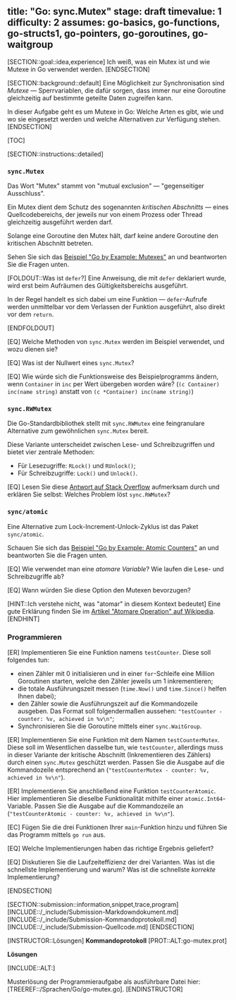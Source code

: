 title: "Go: sync.Mutex"
stage: draft
timevalue: 1
difficulty: 2
assumes: go-basics, go-functions, go-structs1, go-pointers, go-goroutines, go-waitgroup
---

[SECTION::goal::idea,experience]
Ich weiß, was ein Mutex ist und wie Mutexe in Go verwendet werden. 
[ENDSECTION]

[SECTION::background::default]
Eine Möglichkeit zur Synchronisation sind _Mutexe_ — Sperrvariablen,
die dafür sorgen, dass immer nur eine Goroutine gleichzeitig auf bestimmte geteilte Daten
zugreifen kann.

In dieser Aufgabe geht es um Mutexe in Go: 
Welche Arten es gibt, wie und wo sie eingesetzt werden und welche Alternativen zur Verfügung stehen.
[ENDSECTION]

[TOC]

[SECTION::instructions::detailed]

### `sync.Mutex`

Das Wort "Mutex" stammt von "mutual exclusion" — "gegenseitiger Ausschluss".

Ein Mutex dient dem Schutz des sogenannten _kritischen Abschnitts_ — eines Quellcodebereichs,
der jeweils nur von einem Prozess oder Thread gleichzeitig ausgeführt werden darf.

Solange eine Goroutine den Mutex hält, darf keine andere Goroutine den kritischen 
Abschnitt betreten.

Sehen Sie sich das 
[Beispiel "Go by Example: Mutexes"](https://gobyexample.com/mutexes)
an und beantworten Sie die Fragen unten.

[FOLDOUT::Was ist `defer`?]
Eine Anweisung, die mit `defer` deklariert wurde, wird erst beim Aufräumen des 
Gültigkeitsbereichs ausgeführt.

In der Regel handelt es sich dabei um eine Funktion — `defer`-Aufrufe werden unmittelbar
vor dem Verlassen der Funktion ausgeführt, also direkt vor dem `return`.

<!-- TODO_2_Brandes: add a link to go-advanced-control-flow once it's ready  -->
[ENDFOLDOUT]

[EQ] Welche Methoden von `sync.Mutex` werden im Beispiel verwendet, und wozu dienen sie?

[EQ] Was ist der Nullwert eines `sync.Mutex`?

[EQ] Wie würde sich die Funktionsweise des Beispielprogramms ändern, wenn `Container`
in `inc` per Wert übergeben worden wäre?
(`(c Container) inc(name string)` anstatt von `(c *Container) inc(name string)`)

<!-- time estimate: 10 min -->


### `sync.RWMutex`

Die Go-Standardbibliothek stellt mit `sync.RWMutex` eine feingranulare Alternative zum 
gewöhnlichen `sync.Mutex` bereit.

Diese Variante unterscheidet zwischen Lese- und Schreibzugriffen und bietet vier 
zentrale Methoden:

- Für Lesezugriffe: `RLock()` und `RUnlock()`;
- Für Schreibzugriffe: `Lock()` und `Unlock()`.

[EQ] Lesen Sie diese
[Antwort auf Stack Overflow](https://stackoverflow.com/questions/19148809/how-to-use-rwmutex/19168242#19168242) 
aufmerksam durch und erklären Sie selbst:
Welches Problem löst `sync.RWMutex`?

<!-- time estimate: 10 min -->


### `sync/atomic`

Eine Alternative zum Lock-Increment-Unlock-Zyklus ist das Paket `sync/atomic`.

Schauen Sie sich das
[Beispiel "Go by Example: Atomic Counters"](https://gobyexample.com/atomic-counters)
an und beantworten Sie die Fragen unten.

[EQ] Wie verwendet man eine _atomare Variable_?
Wie laufen die Lese- und Schreibzugriffe ab? 

[EQ] Wann würden Sie diese Option den Mutexen bevorzugen?

[HINT::Ich verstehe nicht, was "atomar" in diesem Kontext bedeutet]
Eine gute Erklärung finden Sie im
[Artikel "Atomare Operation" auf Wikipedia](https://de.wikipedia.org/wiki/Atomare_Operation).
[ENDHINT]

<!-- time estimate: 10 min -->


### Programmieren

[ER] Implementieren Sie eine Funktion namens `testCounter`.
Diese soll folgendes tun:

- einen Zähler mit 0 initialisieren und in einer `for`-Schleife eine Million Goroutinen starten, 
  welche den Zähler jeweils um 1 inkrementieren;
- die totale Ausführungszeit messen (`time.Now()` und `time.Since()` helfen Ihnen dabei);
- den Zähler sowie die Ausführungszeit auf die Kommandozeile ausgeben.
  Das Format soll folgendermaßen aussehen: `"testCounter - counter: %v, achieved in %v\n"`;
- Synchronisieren Sie die Goroutine mittels einer `sync.WaitGroup`.

[ER] Implementieren Sie eine Funktion mit dem Namen `testCounterMutex`.
Diese soll im Wesentlichen dasselbe tun, wie `testCounter`, allerdings muss in dieser Variante 
der kritische Abschnitt (Inkrementieren des Zählers) durch einen `sync.Mutex` geschützt werden.
Passen Sie die Ausgabe auf die Kommandozeile entsprechend an 
(`"testCounterMutex - counter: %v, achieved in %v\n"`).

[ER] Implementieren Sie anschließend eine Funktion `testCounterAtomic`.
Hier implementieren Sie dieselbe Funktionalität mithilfe einer `atomic.Int64`-Variable.
Passen Sie die Ausgabe auf die Kommandozeile an
(`"testCounterAtomic - counter: %v, achieved in %v\n"`).

[EC] Fügen Sie die drei Funktionen Ihrer `main`-Funktion hinzu und führen Sie 
das Programm mittels `go run` aus.

[EQ] Welche Implementierungen haben das richtige Ergebnis geliefert?

[EQ] Diskutieren Sie die Laufzeiteffizienz der drei Varianten.
Was ist die schnellste Implementierung und warum?
Was ist die schnellste _korrekte_ Implementierung?

<!-- time estimate: 20 min -->
[ENDSECTION]

[SECTION::submission::information,snippet,trace,program]
[INCLUDE::/_include/Submission-Markdowndokument.md]
[INCLUDE::/_include/Submission-Kommandoprotokoll.md]
[INCLUDE::/_include/Submission-Quellcode.md]
[ENDSECTION]

[INSTRUCTOR::Lösungen]
**Kommandoprotokoll**
[PROT::ALT:go-mutex.prot]

**Lösungen**

[INCLUDE::ALT:]

Musterlösung der Programmieraufgabe als ausführbare Datei hier:
[TREEREF::/Sprachen/Go/go-mutex.go].
[ENDINSTRUCTOR]
